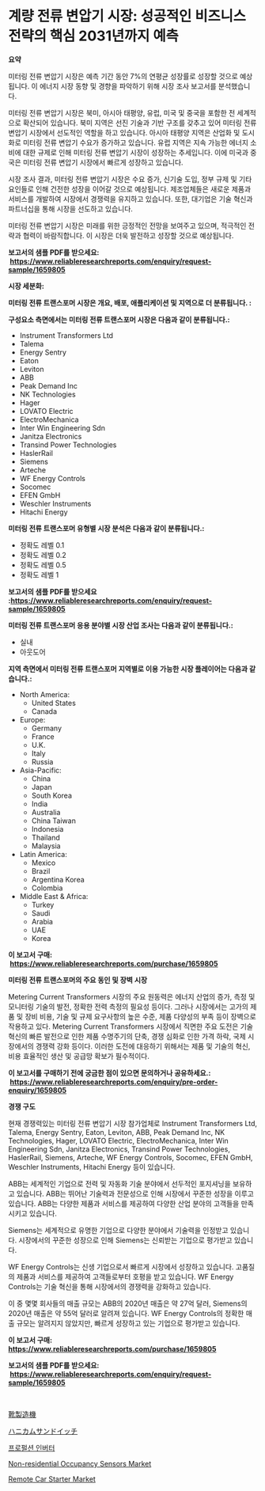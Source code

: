 <p><h1>계량 전류 변압기 시장: 성공적인 비즈니스 전략의 핵심 2031년까지 예측</h1></p><p><strong>요약</strong></p>
<p><p>미터링 전류 변압기 시장은 예측 기간 동안 7%의 연평균 성장률로 성장할 것으로 예상됩니다. 이 에너지 시장 동향 및 경향을 파악하기 위해 시장 조사 보고서를 분석했습니다.</p><p>미터링 전류 변압기 시장은 북미, 아시아 태평양, 유럽, 미국 및 중국을 포함한 전 세계적으로 확산되어 있습니다. 북미 지역은 선진 기술과 기반 구조를 갖추고 있어 미터링 전류 변압기 시장에서 선도적인 역할을 하고 있습니다. 아시아 태평양 지역은 산업화 및 도시화로 미터링 전류 변압기 수요가 증가하고 있습니다. 유럽 지역은 지속 가능한 에너지 소비에 대한 규제로 인해 미터링 전류 변압기 시장이 성장하는 추세입니다. 이에 미국과 중국은 미터링 전류 변압기 시장에서 빠르게 성장하고 있습니다.</p><p>시장 조사 결과, 미터링 전류 변압기 시장은 수요 증가, 신기술 도입, 정부 규제 및 기타 요인들로 인해 건전한 성장을 이어갈 것으로 예상됩니다. 제조업체들은 새로운 제품과 서비스를 개발하여 시장에서 경쟁력을 유지하고 있습니다. 또한, 대기업은 기술 혁신과 파트너십을 통해 시장을 선도하고 있습니다.</p><p>미터링 전류 변압기 시장은 미래를 위한 긍정적인 전망을 보여주고 있으며, 적극적인 전략과 협력이 바람직합니다. 이 시장은 더욱 발전하고 성장할 것으로 예상됩니다.</p></p>
<p><strong>보고서의 샘플 PDF를 받으세요: &nbsp;<a href="https://www.reliableresearchreports.com/enquiry/request-sample/1659805">https://www.reliableresearchreports.com/enquiry/request-sample/1659805</a></strong></p>
<p><strong>시장 세분화:</strong></p>
<p><strong> 미터링 전류 트랜스포머 시장은 개요, 배포, 애플리케이션 및 지역으로 더 분류됩니다. :</strong></p>
<p><strong>구성요소 측면에서는 미터링 전류 트랜스포머 시장은 다음과 같이 분류됩니다.:</strong></p>
<p><ul><li>Instrument Transformers Ltd</li><li>Talema</li><li>Energy Sentry</li><li>Eaton</li><li>Leviton</li><li>ABB</li><li>Peak Demand Inc</li><li>NK Technologies</li><li>Hager</li><li>LOVATO Electric</li><li>ElectroMechanica</li><li>Inter Win Engineering Sdn</li><li>Janitza Electronics</li><li>Transind Power Technologies</li><li>HaslerRail</li><li>Siemens</li><li>Arteche</li><li>WF Energy Controls</li><li>Socomec</li><li>EFEN GmbH</li><li>Weschler Instruments</li><li>Hitachi Energy</li></ul></p>
<p><strong> 미터링 전류 트랜스포머 유형별 시장 분석은 다음과 같이 분류됩니다.:</strong></p>
<p><ul><li>정확도 레벨 0.1</li><li>정확도 레벨 0.2</li><li>정확도 레벨 0.5</li><li>정확도 레벨 1</li></ul></p>
<p><strong>보고서의 샘플 PDF를 받으세요 :<a href="https://www.reliableresearchreports.com/enquiry/request-sample/1659805">https://www.reliableresearchreports.com/enquiry/request-sample/1659805</a></strong></p>
<p><strong> 미터링 전류 트랜스포머 응용 분야별 시장 산업 조사는 다음과 같이 분류됩니다.:</strong></p>
<p><ul><li>실내</li><li>아웃도어</li></ul></p>
<p><strong>지역 측면에서 미터링 전류 트랜스포머 지역별로 이용 가능한 시장 플레이어는 다음과 같습니다.:</strong></p>
<p><ul>
    <li>
        North America:
        <ul>
            <li>United States</li>
            <li>Canada</li>
        </ul>
    </li>
    <li>
        Europe:
        <ul>
            <li>Germany</li>
            <li>France</li>
            <li>U.K.</li>
            <li>Italy</li>
            <li>Russia</li>
        </ul>
    </li>
    <li>
        Asia-Pacific:
        <ul>
            <li>China</li>
            <li>Japan</li>
            <li>South Korea</li>
            <li>India</li>
            <li>Australia</li>
            <li>China Taiwan</li>
            <li>Indonesia</li>
            <li>Thailand</li>
            <li>Malaysia</li>
        </ul>
    </li>
    <li>
        Latin America:
        <ul>
            <li>Mexico</li>
            <li>Brazil</li>
            <li>Argentina Korea</li>
            <li>Colombia</li>
        </ul>
    </li>
    <li>
        Middle East & Africa:
        <ul>
            <li>Turkey</li>
            <li>Saudi</li>
            <li>Arabia</li>
            <li>UAE</li>
            <li>Korea</li>
        </ul>
    </li>
    </ul></p>
<p><strong>이 보고서 구매: &nbsp;<a href="https://www.reliableresearchreports.com/purchase/1659805">https://www.reliableresearchreports.com/purchase/1659805</a></strong></p>
<p><strong>미터링 전류 트랜스포머의 주요 동인 및 장벽 시장</strong></p>
<p><p>Metering Current Transformers 시장의 주요 원동력은 에너지 산업의 증가, 측정 및 모니터링 기술의 발전, 정확한 전력 측정의 필요성 등이다. 그러나 시장에서는 고가의 제품 및 장비 비용, 기술 및 규제 요구사항의 높은 수준, 제품 다양성의 부족 등이 장벽으로 작용하고 있다. Metering Current Transformers 시장에서 직면한 주요 도전은 기술 혁신의 빠른 발전으로 인한 제품 수명주기의 단축, 경쟁 심화로 인한 가격 하락, 국제 시장에서의 경쟁력 강화 등이다. 이러한 도전에 대응하기 위해서는 제품 및 기술의 혁신, 비용 효율적인 생산 및 공급망 확보가 필수적이다.</p></p>
<p><strong>이 보고서를 구매하기 전에 궁금한 점이 있으면 문의하거나 공유하세요.: &nbsp;<a href="https://www.reliableresearchreports.com/enquiry/pre-order-enquiry/1659805">https://www.reliableresearchreports.com/enquiry/pre-order-enquiry/1659805</a></strong></p>
<p><strong>경쟁 구도</strong></p>
<p><p>현재 경쟁력있는 미터링 전류 변압기 시장 참가업체로 Instrument Transformers Ltd, Talema, Energy Sentry, Eaton, Leviton, ABB, Peak Demand Inc, NK Technologies, Hager, LOVATO Electric, ElectroMechanica, Inter Win Engineering Sdn, Janitza Electronics, Transind Power Technologies, HaslerRail, Siemens, Arteche, WF Energy Controls, Socomec, EFEN GmbH, Weschler Instruments, Hitachi Energy 등이 있습니다.</p><p>ABB는 세계적인 기업으로 전력 및 자동화 기술 분야에서 선두적인 포지셔닝을 보유하고 있습니다. ABB는 뛰어난 기술력과 전문성으로 인해 시장에서 꾸준한 성장을 이루고 있습니다. ABB는 다양한 제품과 서비스를 제공하여 다양한 산업 분야의 고객들을 만족시키고 있습니다. </p><p>Siemens는 세계적으로 유명한 기업으로 다양한 분야에서 기술력을 인정받고 있습니다. 시장에서의 꾸준한 성장으로 인해 Siemens는 신뢰받는 기업으로 평가받고 있습니다.</p><p>WF Energy Controls는 신생 기업으로서 빠르게 시장에서 성장하고 있습니다. 고품질의 제품과 서비스를 제공하여 고객들로부터 호평을 받고 있습니다. WF Energy Controls는 기술 혁신을 통해 시장에서의 경쟁력을 강화하고 있습니다.</p><p>이 중 몇몇 회사들의 매출 규모는 ABB의 2020년 매출은 약 27억 달러, Siemens의 2020년 매출은 약 55억 달러로 알려져 있습니다. WF Energy Controls의 정확한 매출 규모는 알려지지 않았지만, 빠르게 성장하고 있는 기업으로 평가받고 있습니다.</p></p>
<p><strong>이 보고서 구매: &nbsp; <a href="https://www.reliableresearchreports.com/purchase/1659805">https://www.reliableresearchreports.com/purchase/1659805</a></strong></p>
<p><strong>보고서의 샘플 PDF를 받으세요: &nbsp;<a href="https://www.reliableresearchreports.com/enquiry/request-sample/1659805">https://www.reliableresearchreports.com/enquiry/request-sample/1659805</a></strong><strong></strong></p>
<p>&nbsp;</p>
<p><p><a href="https://github.com/LeanneBruen2023/Market-Research-Report-List-1/blob/main/986440013843.md">靴製造機</a></p><p><a href="https://medium.com/@byroalenzuela76845/%E3%83%8F%E3%83%8B%E3%82%AB%E3%83%A0%E3%82%B5%E3%83%B3%E3%83%89%E3%82%A4%E3%83%83%E3%83%81%E5%B8%82%E5%A0%B4%E3%81%AE%E8%A6%8F%E6%A8%A1%E3%81%A8%E5%B8%82%E5%A0%B4%E3%83%88%E3%83%AC%E3%83%B3%E3%83%89-%E5%AE%8C%E5%85%A8%E3%81%AA%E6%A5%AD%E7%95%8C%E6%A6%82%E8%A6%81-2024%E5%B9%B4-2031%E5%B9%B4-876793596be9">ハニカムサンドイッチ</a></p><p><a href="https://github.com/vs10l4sfg5c/Market-Research-Report-List-1/blob/main/311997512816.md">프로펄션 인버터</a></p><p><a href="https://github.com/Krish2023na/Market-Research-Report-List-3/blob/main/non-residential-occupancy-sensors-market.md">Non-residential Occupancy Sensors Market</a></p><p><a href="https://issuu.com/reportprime-2/docs/remote-car-starter-market-size-2030.pptx">Remote Car Starter Market</a></p></p>